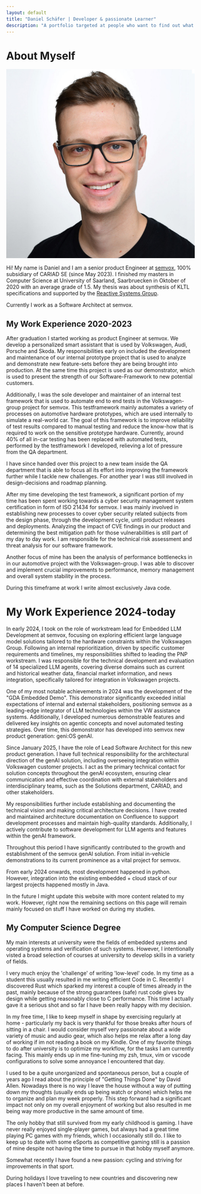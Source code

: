 ```yaml
---
layout: default
title: "Daniel Schäfer | Developer & passionate Learner"
description: "A portfolio targeted at people who want to find out what I've been up to in recent years. Includes a detailed description of projects and my university career and a very brief outlook of what I've been up to since my graduation."
---
```


# About Myself

<img class="profile-picture" src="me.jpg">

Hi! My name is Daniel and I am a senior product Engineer at [semvox](https://www.semvox.de/), 100% subsidiary of CARIAD SE (since May 2023). I finished my masters in Computer Science at University of Saarland, Saarbruecken in Oktober of 2020 with an average grade of 1.5. My thesis was about synthesis of KLTL specifications and supported by the [Reactive Systems Group](https://www.react.uni-saarland.de).

Currently I work as a Software Architect at semvox.


## My Work Experience 2020-2023

After graduation I started working as product Engineer at semvox. We develop a personalized smart assistant that is used by Volkswagen, Audi, Porsche and Skoda. My responsibilities early on included the development and maintenance of our internal prototype project that is used to analyze and demonstrate new feature-sets before they are being brought into production. At the same time this project is used as our demonstrator, which is used to present the strength of our Software-Framework to new potential customers.

Additionally, I was the sole developer and maintainer of an internal test framework that is used to automate end to end tests in the Volkswagen-group project for semvox. This testframework mainly automates a variety of processes on automotive hardware prototypes, which are used internally to simulate a real-world car. The goal of this framework is to improve reliability of test results compared to manual testing and reduce the know-how that is required to work on the sensitive prototype hardware. Currently, around 40% of all in-car testing has been replaced with automated tests, performed by the testframework I developed, relieving a lot of pressure from the QA department.

I have since handed over this project to a new team inside the QA department that is able to focus all its effort into improving the framework further while I tackle new challenges. For another year I was still involved in design-decisions and roadmap planning.

After my time developing the test framework, a significant portion of my time has been spent working towards a cyber security management system certification in form of ISO 21434 for semvox. I was mainly involved in establishing new processes to cover cyber security related subjects from the design phase, through the development cycle, until product releases and deployments.
Analyzing the impact of CVE findings in our product and determining the best mitigation path for those vulnerabilities is still part of my day to day work.
I am responsible for the technical risk assessment and threat analysis for our software framework.

Another focus of mine has been the analysis of performance bottlenecks in in our automotive project with the Volkswagen-group. I was able to discover and implement crucial improvements to performance, memory management and overall system stability in the process.

During this timeframe at work I write almost exclusively Java code.


# My Work Experience 2024-today

In early 2024, I took on the role of workstream lead for Embedded LLM Development at semvox, focusing on exploring efficient large language model solutions tailored to the hardware constraints within the Volkswagen Group. Following an internal reprioritization, driven by specific customer requirements and timelines, my responsibilities shifted to leading the PNP workstream. I was responsible for the technical development and evaluation of 14 specialized LLM agents, covering diverse domains such as current and historical weather data, financial market information, and news integration, specifically tailored for integration in Volkswagen projects.

One of my most notable achievements in 2024 was the development of the \"GDA Embedded Demo\". This demonstrator significantly exceeded initial expectations of internal and  external stakeholders, positioning semvox as a leading-edge integrator of LLM technologies within the VW assistance systems. Additionally, I developed numerous demonstrable features and delivered key insights on agentic concepts and novel automated testing strategies. Over time, this demonstrator has developed into semvox new product generation: geni:OS genAI.

Since January 2025, I have the role of Lead Software Architect for this new product generation. I have full technical responsibility for the architectural direction of the genAI solution, including overseeing integration within Volkswagen customer projects. I act as the primary technical contact for solution concepts throughout the genAI ecosystem, ensuring clear communication and effective coordination with external stakeholders and interdisciplinary teams, such as the Solutions department, CARIAD, and other stakeholders.

My responsibilities further include establishing and documenting the technical vision and making critical architecture decisions. I have created and maintained architecture documentation on Confluence to support development processes and maintain high-quality standards. Additionally, I actively contribute to software development for LLM agents and features within the genAI framework.

Throughout this period I have significantly contributed to the growth and establishment of the semvox genAI solution. From initial in-vehicle demonstrations to its current prominence as a vital project for semvox.

From early 2024 onwards, most development happened in python. However, integration into the existing embedded + cloud stack of our largest projects happened mostly in Java. 

In the future I might update this website with more content related to my work. However, right now the remaining sections on this page will remain mainly focused on stuff I have worked on during my studies.


## My Computer Science Degree

My main interests at university were the fields of embedded systems and operating systems and verification of such systems. However, I intentionally visted a broad selection of courses at university to develop skills in a variety of fields.

I very much enjoy the 'challenge' of writing 'low-level' code. In my time as a student this usually resulted in me writing efficient Code in C. Recently I discovered Rust which sparked my interest a couple of times already in the past, mainly because of the strong guarantees (safe) rust code gives by design while getting reasonably close to C performance. This time I actually gave it a serious shot and so far I have been really happy with my decision.

In my free time, I like to keep myself in shape by exercising regularly at home - particularly my back is very thankful for those breaks after hours of sitting in a chair. I would consider myself very passionate about a wide variety of music and audio gear, which also helps me relax after a long day of working if im not reading a book on my Kindle. One of my favorite things to do after university is to optimize my workflow, for the tasks I am currently facing. This mainly ends up in me fine-tuning my zsh, tmux, vim or vscode configurations to solve some annoyance I encountered that day.

I used to be a quite unorganized and spontaneous person, but a couple of years ago I read about the principle of "Getting Things Done" by David Allen. Nowadays there is no way I leave the house without a way of putting down my thoughts (usually ends up being watch or phone) which helps me to organize and plan my week properly. This step forward had a significant impact not only on my overall enjoyment of working but also resulted in me being way more productive in the same amount of time.

The only hobby that still survived from my early childhood is gaming. I have never really enjoyed single-player games, but always had a great time playing PC games with my friends, which I occasionally still do. I like to keep up to date with some eSports as competitive gaming still is a passion of mine despite not having the time to pursue in that hobby myself anymore.

Somewhat recently I have found a new passion: cycling and striving for improvements in that sport.

During holidays I love traveling to new countries and discovering new places I haven't been at before.

